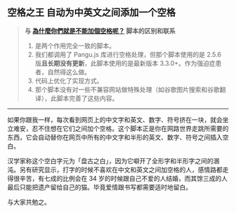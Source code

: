 ## 空格之王 自动为中英文之间添加一个空格

> **与 [為什麼你們就是不能加個空格呢？](https://greasyfork.org/zh-CN/scripts/2185) 脚本的区别和联系**
>
> 1. 是两个作用完全一致的脚本。
> 2. 我们都调用了 Pangu.js 库进行空格处理，但那个脚本使用的是 2.5.6 版**且长期没有更新**，此脚本使用的是最新版本 3.3.0+。作为强迫症患者，自然得这么做。
> 3. 代码上优化了实现方式。
> 4. 那个脚本没有对一些不兼容网站做特殊处理（如谷歌图片搜索和谷歌翻译），此脚本完善了这些内容。

-----------------------------------

如果你跟我一样，每次看到网页上的中文字和英文、数字、符号挤在一块，就会坐立难安，忍不住想在它们之间加个空格。这个脚本正是你在网路世界走跳所需要的东西，它会自动替你在网页中所有的中文字和半形的英文、数字、符号之间插入空白。

汉学家称这个空白字元为「盘古之白」，因为它噼开了全形字和半形字之间的溷沌。另有研究显示，打字的时候不喜欢在中文和英文之间加空格的人，感情路都走得很辛苦，有七成的比例会在 34 岁的时候跟自己不爱的人结婚，而其馀三成的人最后只能把遗产留给自己的猫。毕竟爱情跟书写都需要适时地留白。

与大家共勉之。
